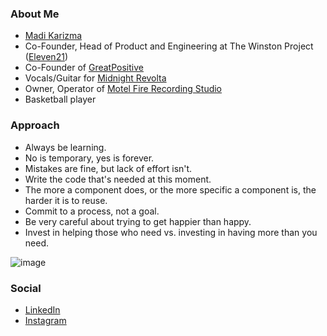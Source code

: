 ### About Me

* [Madi Karizma](https://madikarizma.com)
* Co-Founder, Head of Product and Engineering at The Winston Project ([Eleven21](https://eleven21.co))
* Co-Founder of [GreatPositive](https://greatpositive.com)
* Vocals/Guitar for [Midnight Revolta](https://midnightrevolta.com)
* Owner, Operator of [Motel Fire Recording Studio](https://motelfirerecordingstudio.com)
* Basketball player

### Approach

* Always be learning.
* No is temporary, yes is forever.
* Mistakes are fine, but lack of effort isn't.
* Write the code that's needed at this moment.
* The more a component does, or the more specific a component is, the harder it is to reuse.
* Commit to a process, not a goal.
* Be very careful about trying to get happier than happy.
* Invest in helping those who need vs. investing in having more than you need.

![image](https://user-images.githubusercontent.com/498069/125231097-2189e380-e2a8-11eb-819e-0c8cf0154a64.png)

### Social

* [LinkedIn](https://linkedin.com/in/madikarizma)
* [Instagram](https://instagram.com/madikarizma)
